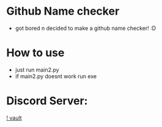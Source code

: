# Github Name checker
* got bored n decided to make a github name checker! :D

# How to use
* just run main2.py
* if main2.py doesnt work run exe

# Discord Server:
[! vault](https://discord.gg/DybAf2Tk9G)
